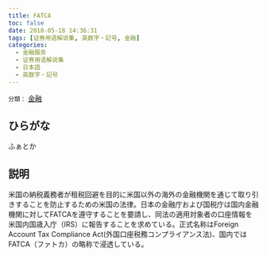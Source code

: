 ```yaml
---
title: FATCA
toc: false
date: 2018-05-18 14:36:31
tags: [证券用语解说集, 英数字・記号, 金融]
categories:
  - 金融服务
  - 证券用语解说集
  - 日本語
  - 英数字・記号
---
```


`分類：` [金融](/tags/金融/)

## ひらがな

ふぁとか

## 説明

米国の納税義務者が租税回避を目的に米国以外の海外の金融機関を通じて取り引きすることを防止するための米国の法律。日本の金融庁および国税庁は国内金融機関に対してFATCAを遵守することを要請し、同法の適用対象者の口座情報を米国内国歳入庁（IRS）に報告することを求めている。正式名称はForeign Account Tax Compliance Act(外国口座税務コンプライアンス法)、国内ではFATCA（ファトカ）の略称で浸透している。
